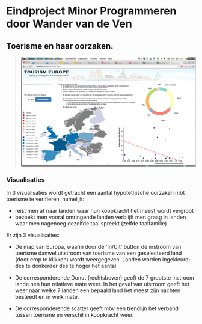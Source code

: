 Eindproject Minor Programmeren door Wander van de Ven
=====================================================================================
Toerisme en haar oorzaken.
-----------------------------------------------------------------------------------
> ![](doc/visualisatie1.png)
### Visualisaties
In 3 visualisaties wordt getracht een aantal hypotethische oorzaken mbt toerisme te verifiëren, namelijk:
- reist men af naar landen waar hun koopkracht het meest wordt vergroot
- bezoekt men vooral omringende landen
verblijft men graag in landen waar men nagenoeg dezelfde taal spreekt (zelfde taalfamilie)
>
Er zijn 3 visualisaties:
- De map van Europa, waarin door de 'In/Uit' button de instroom van toerisme danwel uitstroom van toerisme
van een geselecteerd land (door erop te klikken) wordt weergegeven. Landen worden ingekleurd; des te donkerder des te hoger
het aantal.
>
- De corresponderende Donut (rechtsboven) geeft de 7 grootste instroom lande nen hun relatieve mate weer. In het geval van uistroom
geeft het weer naar welke 7 landen een bepaald land het meest zijn nachten besteedt en in welk mate. 

- De corresponderende scatter geeft mbv een trendlijn het verband tussen toerisme en verschil in koopkracht weer. 
>
>
